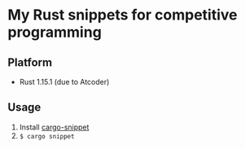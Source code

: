 # My Rust snippets for competitive programming

## Platform

* Rust 1.15.1 (due to Atcoder)

## Usage

1. Install [cargo-snippet](https://github.com/hatoo/cargo-snippet "cargo-snippet")
2. `$ cargo snippet`
